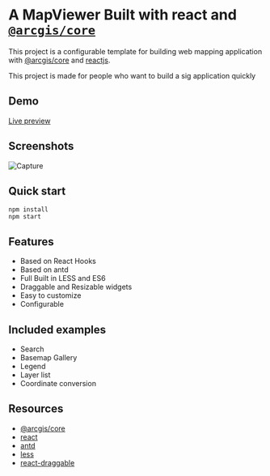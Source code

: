 # A MapViewer Built with react and [`@arcgis/core`](https://www.npmjs.com/package/@arcgis/core)
This project is a configurable template for building web mapping application with [@arcgis/core](https://www.npmjs.com/package/@arcgis/core) and [reactjs](https://reactjs.org/).

This project is made for people who want to build a sig application quickly

## Demo
[Live preview](https://boualikamel.github.io/mapviewer-react-jsapi/)

## Screenshots
![Capture](https://user-images.githubusercontent.com/37594056/126821755-2c0d19fd-454f-4fa3-9ce5-4d357672af57.PNG)

## Quick start
```
npm install 
npm start
```
## Features
*   Based on React Hooks
*   Based on antd
*   Full Built in LESS and ES6
*   Draggable and Resizable widgets
*   Easy to customize
*   Configurable

## Included examples
*   Search
*   Basemap Gallery
*   Legend
*   Layer list
*   Coordinate conversion


## Resources
*   [@arcgis/core](https://www.npmjs.com/package/@arcgis/core)
*   [react](https://reactjs.org/)
*   [antd](https://github.com/ant-design/ant-design/)
*   [less](https://github.com/less/less.js/)
*   [react-draggable](https://github.com/STRML/react-draggable)
